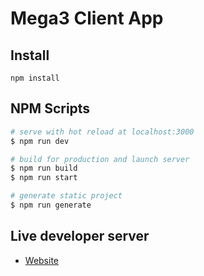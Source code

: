 # Mega3 Client App


## Install

```
npm install
```

## NPM Scripts

```sh
# serve with hot reload at localhost:3000
$ npm run dev

# build for production and launch server
$ npm run build
$ npm run start

# generate static project
$ npm run generate
```

## Live developer server 
- [Website](https://mega3.vercel.app/)
